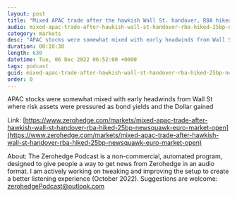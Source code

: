 ```yaml
---
layout: post
title: "Mixed APAC trade after the hawkish Wall St. handover, RBA hiked 25bp - Newsquawk Euro Market Open"
audio: mixed-apac-trade-after-hawkish-wall-st-handover-rba-hiked-25bp-newsquawk-euro-market-open-0
category: markets
desc: "APAC stocks were somewhat mixed with early headwinds from Wall St where risk assets were pressured as bond yields and the Dollar gained"
duration: 00:10:30
length: 630
datetime: Tue, 06 Dec 2022 06:52:00 +0000
tags: podcast
guid: mixed-apac-trade-after-hawkish-wall-st-handover-rba-hiked-25bp-newsquawk-euro-market-open-0
order: 0
---
```

APAC stocks were somewhat mixed with early headwinds from Wall St where risk assets were pressured as bond yields and the Dollar gained

Link: [https://www.zerohedge.com/markets/mixed-apac-trade-after-hawkish-wall-st-handover-rba-hiked-25bp-newsquawk-euro-market-open](https://www.zerohedge.com/markets/mixed-apac-trade-after-hawkish-wall-st-handover-rba-hiked-25bp-newsquawk-euro-market-open)

About: The Zerohedge Podcast is a non-commercial, automated program, designed to give people a way to get news from Zerohedge in an audio format.  I am actively working on tweaking and improving the setup to create a better listening experience (October 2022).  Suggestions are welcome: [zerohedgePodcast@outlook.com](mailto:zerohedgePodcast@outlook.com)
